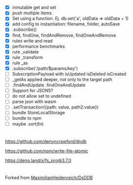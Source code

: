 #

- [x] inmutable get and set
- [x] push multiple items
- [x] Set using a function. Ej. db.set('a', oldData => oldData + 1)
- [x] add config to instantiation: filename, folder, autoSave
- [x] .subscribe()
- [x] find, findOne, findAndRemove, findOneAndRemove
- [x] rules write and read
- [x] performance benchmarks
- [x] rule \_validate
- [x] rule \_transform
- [x] rule \_as
- [x] .subscribe('/path/$params/key')
- [ ] SubscriptionPayload with isUpdated isDeleted isCreated
- [ ] \_getAs applied deeper, not only to the target path
- [ ] .findAndUpdate .findOneAndUpdate
- [ ] Support for JSON5?
- [ ] do not allow set to undefined
- [ ] parse json with wasm
- [ ] .setTransaction({path: value, path2:value})
- [ ] bundle StoreLocalStorage
- [ ] bundle to npm
- [ ] maybe .sort(fn)

#

https://github.com/denyncrawford/dndb

https://github.com/npm/write-file-atomic

https://deno.land/x/fs_pro@3.7.0

#

Forked from
[MaximilianHeidenreich/DsDDB](https://github.com/MaximilianHeidenreich/DsDDB)

